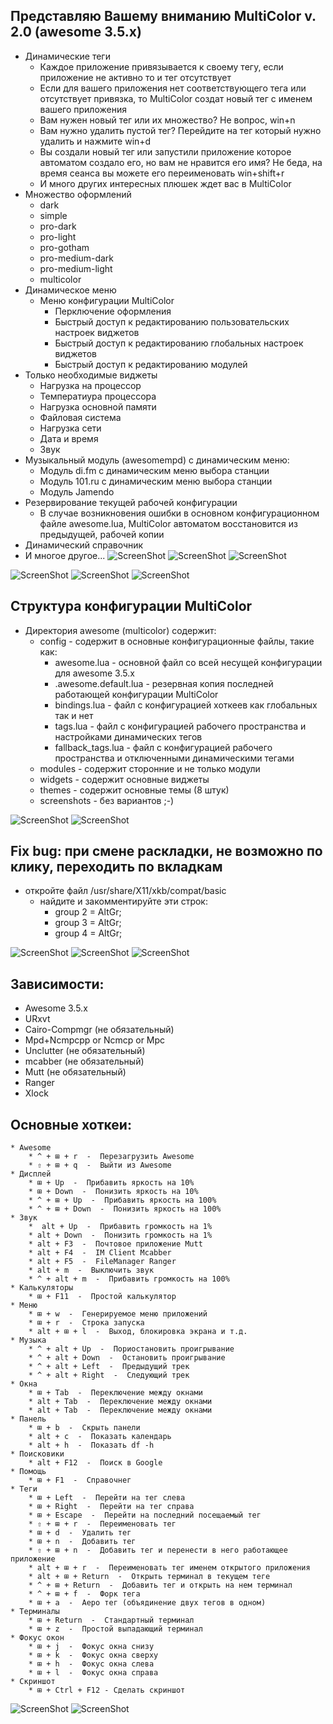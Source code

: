 ## Представляю Вашему вниманию MultiColor v. 2.0 (awesome 3.5.x)
* Динамические теги
	* Каждое приложение привязывается к своему тегу, если приложение не активно то и тег отсутствует
	* Если для вашего приложения нет соответствующего тега или отсутствует привязка, то MultiColor создат новый тег с именем вашего приложения
	* Вам нужен новый тег или их множество? Не вопрос, win+n
	* Вам нужно удалить пустой тег? Перейдите на тег который нужно удалить и нажмите win+d 
	* Вы создали новый тег или запустили приложение которое автоматом создало его, но вам не нравится его имя? Не беда, на время сеанса вы можете его переименовать win+shift+r
	* И много других интересных плюшек ждет вас в MultiColor
* Множество оформлений
	* dark
	* simple
	* pro-dark
	* pro-light
	* pro-gotham
	* pro-medium-dark
	* pro-medium-light
	* multicolor
* Динамическое меню
	* Меню конфигурации MultiColor
		* Перключение оформления
		* Быстрый доступ к редактированию пользовательских настроек виджетов
		* Быстрый доступ к редактированию глобальных настроек виджетов
		* Быстрый доступ к редактированию модулей
* Только необходимые виджеты
	* Нагрузка на процессор
	* Температиура процессора
	* Нагрузка основной памяти
	* Файловая система
	* Нагрузка сети
	* Дата и время
	* Звук
* Музыкальный модуль (awesomempd) с динамическим меню:
	* Модуль di.fm с динамическим меню выбора станции
	* Модуль 101.ru с динамическим меню выбора станции
	* Модуль Jamendo 
* Резервирование текущей рабочей конфигурации
	* В случае возникновения ошибки в основном конфигурационном файле awesome.lua, MultiColor автоматом восстановится из предыдущей, рабочей копии
* Динамический справочник
* И многое другое...
![ScreenShot](https://bitbucket.org/enlab/multicolor/raw/master/screenshots/2016-03-27-153857_1920x1080_scrot.png)
![ScreenShot](https://bitbucket.org/enlab/multicolor/raw/master/screenshots/2016-03-27-153943_1920x1080_scrot.png)
![ScreenShot](https://bitbucket.org/enlab/multicolor/raw/master/screenshots/2016-03-27-153926_1920x1080_scrot.png)

![ScreenShot](https://bitbucket.org/enlab/multicolor/raw/master/screenshots/2016-03-18-185402_1920x1080_scrot.png)
![ScreenShot](https://bitbucket.org/enlab/multicolor/raw/master/screenshots/2016-03-18-164408_1920x1080_scrot.png)
![ScreenShot](https://bitbucket.org/enlab/multicolor/raw/master/screenshots/2016-03-18-164428_1920x1080_scrot.png)

## Структура конфигурации MultiColor
* Директория awesome (multicolor) содержит:
    * config - содержит в основные конфигурационные файлы, такие как:
        * awesome.lua - основной файл со всей несущей конфигурации для awesome 3.5.x
        * .awesome.default.lua - резервная копия последней работающей конфигурации MultiColor
        * bindings.lua - файл с конфигурацией хоткеев как глобальных так и нет
        * tags.lua - файл с конфигурацией рабочего пространства и настройками динамических тегов
        * fallback_tags.lua - файл с конфигурацией рабочего пространства и отключенными динамическими тегами
    * modules - содержит сторонние и не только модули
    * widgets - содержит основные виджеты
    * themes - содержит основные темы (8 штук)
    * screenshots - без вариантов ;-)

![ScreenShot](https://bitbucket.org/enlab/multicolor/raw/master/screenshots/2016-03-18-164445_1920x1080_scrot.png)
![ScreenShot](https://bitbucket.org/enlab/multicolor/raw/master/screenshots/2016-03-18-164502_1920x1080_scrot.png)

## Fix bug: при смене раскладки, не возможно по клику, переходить по вкладкам
* откройте файл /usr/share/X11/xkb/compat/basic
	* найдите и закомментируйте эти строк:
	    *  group 2 = AltGr; 
	    *  group 3 = AltGr; 
	    *  group 4 = AltGr; 

![ScreenShot](https://bitbucket.org/enlab/multicolor/raw/master/screenshots/2016-03-18-164516_1920x1080_scrot.png)
![ScreenShot](https://bitbucket.org/enlab/multicolor/raw/master/screenshots/2016-03-18-164532_1920x1080_scrot.png)
![ScreenShot](https://bitbucket.org/enlab/multicolor/raw/master/screenshots/2016-03-18-185033_1920x1080_scrot.png)

## Зависимости:
* Awesome 3.5.x
* URxvt
* Cairo-Compmgr (не обязательный)
* Mpd+Ncmpcpp or Ncmcp or Mpc
* Unclutter (не обязательный)
* mcabber (не обязательный)
* Mutt (не обязательный)
* Ranger
* Xlock

## Основные хоткеи:
	* Awesome  
		* ^ + ⊞ + r  -  Перезагрузить Awesome
		* ⇧ + ⊞ + q  -  Выйти из Awesome
	* Дисплей  
		* ⊞ + Up  -  Прибавить яркость на 10%
		* ⊞ + Down  -  Понизить яркость на 10%
		* ^ + ⊞ + Up  -  Прибавить яркость на 100%
		* ^ + ⊞ + Down  -  Понизить яркость на 100%
	* Звук  
		*  alt + Up  -  Прибавить громкость на 1%
		* alt + Down  -  Понизить громкость на 1%
		* alt + F3  -  Почтовое приложение Mutt
		* alt + F4  -  IM Client Mcabber
		* alt + F5  -  FileManager Ranger
		* alt + m  -  Выключить звук
		* ^ + alt + m  -  Прибавить громкость на 100%
	* Калькуляторы  
		* ⊞ + F11  -  Простой калькулятор
	* Меню  
		* ⊞ + w  -  Генерируемое меню приложений
		* ⊞ + r  -  Строка запуска
		* alt + ⊞ + l  -  Выход, блокировка экрана и т.д.
	* Музыка  
		* ^ + alt + Up  -  Пориостановить проигрывание
		* ^ + alt + Down  -  Остановить проигрывание
		* ^ + alt + Left  -  Предыдущий трек
		* ^ + alt + Right  -  Следующий трек
	* Окна  
		* ⊞ + Tab  -  Переключение между окнами
		* alt + Tab  -  Переключение между окнами
		* alt + Tab  -  Переключение между окнами
	* Панель  
		* ⊞ + b  -  Скрыть панели
		* alt + c  -  Показать календарь
		* alt + h  -  Показать df -h
	* Поисковики  
		* alt + F12  -  Поиск в Google
	* Помощь  
		* ⊞ + F1  -  Справочнег
	* Теги  
		* ⊞ + Left  -  Перейти на тег слева
		* ⊞ + Right  -  Перейти на тег справа
		* ⊞ + Escape  -  Перейти на последний посещаемый тег
		* ⇧ + ⊞ + r  -  Переименовать тег
		* ⊞ + d  -  Удалить тег
		* ⊞ + n  -  Добавить тег
		* ⇧ + ⊞ + n  -  Добавить тег и перенести в него работающее приложение
		* alt + ⊞ + r  -  Переименовать тег именем открытого приложения
		* alt + ⊞ + Return  -  Открыть терминал в текущем теге
		* ^ + ⊞ + Return  -  Добавить тег и открыть на нем терминал
		* ^ + ⊞ + f  -  Форк тега
		* ⊞ + a  -  Аеро тег (объядинение двух тегов в одном)
	* Терминалы  
		* ⊞ + Return  -  Стандартный терминал
		* ⊞ + z  -  Простой выпадающий терминал
	* Фокус окон  
		* ⊞ + j  -  Фокус окна снизу
		* ⊞ + k  -  Фокус окна сверху
		* ⊞ + h  -  Фокус окна слева
		* ⊞ + l  -  Фокус окна справа
	* Скриншот
		* ⊞ + Сtrl + F12 - Сделать скриншот

![ScreenShot](https://bitbucket.org/enlab/multicolor/raw/master/screenshots/2016-03-18-164543_1920x1080_scrot.png)
![ScreenShot](https://bitbucket.org/enlab/multicolor/raw/master/screenshots/2016-03-18-164559_1920x1080_scrot.png)
